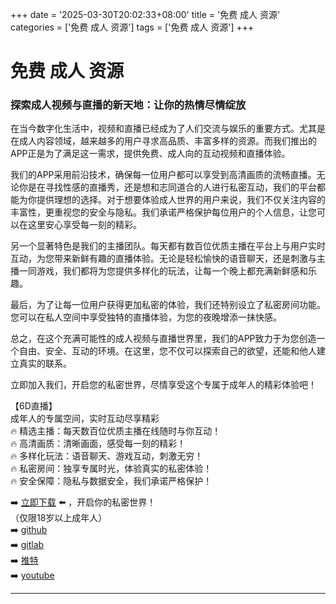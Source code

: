 +++
date = '2025-03-30T20:02:33+08:00'
title = '免费 成人 资源'
categories = ['免费 成人 资源']
tags = ['免费 成人 资源']
+++

# 免费 成人 资源

### 探索成人视频与直播的新天地：让你的热情尽情绽放

在当今数字化生活中，视频和直播已经成为了人们交流与娱乐的重要方式。尤其是在成人内容领域，越来越多的用户寻求高品质、丰富多样的资源。而我们推出的APP正是为了满足这一需求，提供免费、成人向的互动视频和直播体验。

我们的APP采用前沿技术，确保每一位用户都可以享受到高清画质的流畅直播。无论你是在寻找性感的直播秀，还是想和志同道合的人进行私密互动，我们的平台都能为你提供理想的选择。对于想要体验成人世界的用户来说，我们不仅关注内容的丰富性，更重视您的安全与隐私。我们承诺严格保护每位用户的个人信息，让您可以在这里安心享受每一刻的精彩。

另一个显著特色是我们的主播团队。每天都有数百位优质主播在平台上与用户实时互动，为您带来新鲜有趣的直播体验。无论是轻松愉快的语音聊天，还是刺激与主播一同游戏，我们都将为您提供多样化的玩法，让每一个晚上都充满新鲜感和乐趣。

最后，为了让每一位用户获得更加私密的体验，我们还特别设立了私密房间功能。您可以在私人空间中享受独特的直播体验，为您的夜晚增添一抹快感。

总之，在这个充满可能性的成人视频与直播世界里，我们的APP致力于为您创造一个自由、安全、互动的环境。在这里，您不仅可以探索自己的欲望，还能和他人建立真实的联系。

立即加入我们，开启您的私密世界，尽情享受这个专属于成年人的精彩体验吧！

【6D直播】  
成年人的专属空间，实时互动尽享精彩  
🔥 精选主播：每天数百位优质主播在线随时与你互动！  
🔥 高清画质：清晰画面，感受每一刻的精彩！  
🔥 多样化玩法：语音聊天、游戏互动，刺激无穷！  
🔥 私密房间：独享专属时光，体验真实的私密体验！  
🔥 安全保障：隐私与数据安全，我们承诺严格保护！  

➡️ [立即下载](https://down123.s3.ap-east-1.amazonaws.com/down/down.html?channelCode=blog) ⬅️ ，开启你的私密世界！  
（仅限18岁以上成年人）  
➡️ [github](https://aldult-live.github.io/)  
➡️ [gitlab](https://seo-09598d.gitlab.io/)  
➡️ [推特](https://x.com/wegame33)  
➡️ [youtube](https://www.youtube.com/@6Dlive)  

---
